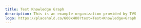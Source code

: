 ```yaml
---
title: Test Knowledge Graph
description: This is an example organization provided by TVS 
logo: https://placehold.co/600x400?text=Test+Knowledge+Graph
---
```

